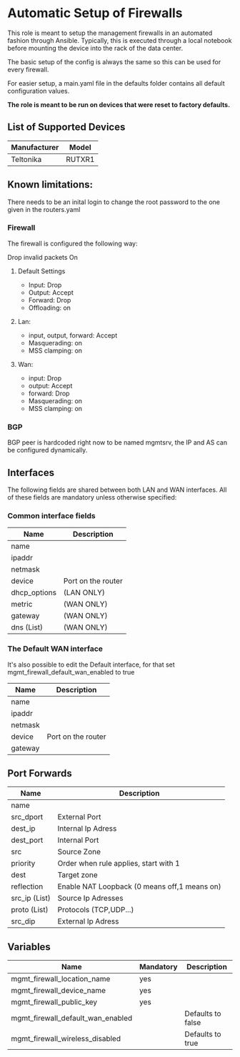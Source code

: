 # Automatic Setup of Firewalls

This role is meant to setup the management firewalls in an automated fashion through Ansible. Typically, this is executed through a local notebook before mounting the device into the rack of the data center.

The basic setup of the config is always the same so this can be used for every firewall.

For easier setup, a main.yaml file in the defaults folder contains all default configuration values.

**The role is meant to be run on devices that were reset to factory defaults.**

## List of Supported Devices

| Manufacturer | Model  |
| ------------ | ------ |
| Teltonika    | RUTXR1 |

## Known limitations:

There needs to be an inital login to change the root password to the one given in the routers.yaml

### Firewall

The firewall is configured the following way:

Drop invalid packets On

1. Default Settings

   - Input: Drop
   - Output: Accept
   - Forward: Drop
   - Offloading: on

2. Lan:

   - input, output, forward: Accept
   - Masquerading: on
   - MSS clamping: on

3. Wan:

   - input: Drop
   - output: Accept
   - forward: Drop
   - Masquerading: on
   - MSS clamping: on

### BGP

BGP peer is hardcoded right now to be named mgmtsrv, the IP and AS can be configured dynamically.

## Interfaces

The following fields are shared between both LAN and WAN interfaces. All of these fields are mandatory unless otherwise specified:

### Common interface fields

| Name         | Description        |
| ------------ | ------------------ |
| name         |                    |
| ipaddr       |                    |
| netmask      |                    |
| device       | Port on the router |
| dhcp_options | (LAN ONLY)         |
| metric       | (WAN ONLY)         |
| gateway      | (WAN ONLY)         |
| dns (List)   | (WAN ONLY)         |

### The Default WAN interface

It's also possible to edit the Default interface, for that set mgmt_firewall_default_wan_enabled to true

| Name    | Description        |
| ------- | ------------------ |
| name    |                    |
| ipaddr  |                    |
| netmask |                    |
| device  | Port on the router |
| gateway |                    |

## Port Forwards

| Name          | Description                                  |
| ------------- | -------------------------------------------- |
| name          |                                              |
| src_dport     | External Port                                |
| dest_ip       | Internal Ip Adress                           |
| dest_port     | Internal Port                                |
| src           | Source Zone                                  |
| priority      | Order when rule applies, start with 1        |
| dest          | Target zone                                  |
| reflection    | Enable NAT Loopback (0 means off,1 means on) |
| src_ip (List) | Source Ip Adresses                           |
| proto (List)  | Protocols (TCP,UDP...)                       |
| src_dip       | External Ip Adress                           |

## Variables

| Name                              | Mandatory | Description       |
| --------------------------------- | --------- | ----------------- |
| mgmt_firewall_location_name       | yes       |                   |
| mgmt_firewall_device_name         | yes       |                   |
| mgmt_firewall_public_key          | yes       |                   |
| mgmt_firewall_default_wan_enabled |           | Defaults to false |
| mgmt_firewall_wireless_disabled   |           | Defaults to true  |
